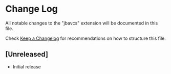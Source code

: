 # Change Log
All notable changes to the "jbavcs" extension will be documented in this file.

Check [Keep a Changelog](http://keepachangelog.com/) for recommendations on how to structure this file.

## [Unreleased]
- Initial release